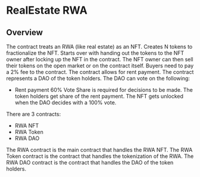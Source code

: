 # RealEstate RWA

## Overview

The contract treats an RWA (like real estate) as an NFT.
Creates N tokens to fractionalize the NFT.
Starts over with handing out the tokens to the NFT owner after locking up the NFT in the contract.
The NFT owner can then sell their tokens on the open market or on the contract itself.
Buyers need to pay a 2% fee to the contract.
The contract allows for rent payment.
The contract represents a DAO of the token holders.
The DAO can vote on the following:
- Rent payment
60% Vote Share is required for decisions to be made.
The token holders get share of the rent payment.
The NFT gets unlocked when the DAO decides with a 100% vote.

There are 3 contracts:
- RWA NFT
- RWA Token
- RWA DAO

The RWA contract is the main contract that handles the RWA NFT.
The RWA Token contract is the contract that handles the tokenization of the RWA.
The RWA DAO contract is the contract that handles the DAO of the token holders.